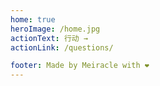 ```yaml
---
home: true
heroImage: /home.jpg
actionText: 行动 →
actionLink: /questions/

footer: Made by Meiracle with ❤️
---
```

